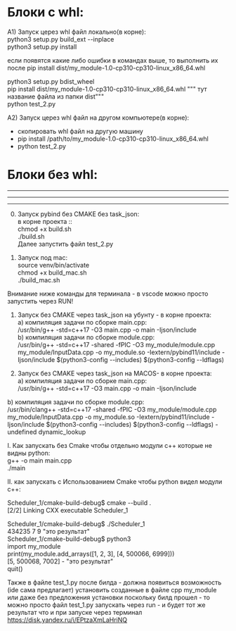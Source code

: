 # Блоки с whl:

A1) Запуск церез whl файл локально(в корне):  
python3 setup.py build_ext --inplace  
python3 setup.py install    

если появятся какие либо ошибки в командах выше, то выполнить
их после pip install dist/my_module-1.0-cp310-cp310-linux_x86_64.whl


python3 setup.py bdist_wheel  
pip install dist/my_module-1.0-cp310-cp310-linux_x86_64.whl    """ тут название файла из папки dist"""  
python test_2.py

A2) Запуск церез whl файл на другом компьютере(в корне):
- скопировать whl файл на другую машину  
- pip install /path/to/my_module-1.0-cp310-cp310-linux_x86_64.whl  
- python test_2.py  

# Блоки без whl:
-----------------------------------------  
-----------------------------------------  
-----------------------------------------   




0. Запуск pybind без CMAKE без task_json:  
в корне проекта ::   
   chmod +x build.sh  
   ./build.sh  
Далее запустить файл test_2.py


01. Запуск под mac:  
   source venv/bin/activate  
chmod +x build_mac.sh    
./build_mac.sh     

Внимание ниже  команды для терминала - в vscode можно просто запустить через RUN!  
1. Запуск без CMAKE через task_json на убунту - в корне проекта:   
а) компиляция задачи по сборке main.cpp:  
  /usr/bin/g++ -std=c++17 -O3 main.cpp -o main -Ijson/include  
b) компиляция задачи по сборке module.cpp:      
   /usr/bin/g++ -std=c++17 -shared -fPIC -O3 my_module/module.cpp my_module/InputData.cpp -o my_module.so -Iextern/pybind11/include -Ijson/include $(python3-config --includes) $(python3-config --ldflags)  

2. Запуск без CMAKE через task_json на MACOS- в корне проекта:  
а) компиляция задачи по сборке main.cpp:  
   /usr/bin/g++ -std=c++17 -O3 main.cpp -o main -Ijson/include  

b) компиляция задачи по сборке module.cpp:   
/usr/bin/clang++ -std=c++17 -shared -fPIC -O3 my_module/module.cpp my_module/InputData.cpp -o my_module.so -Iextern/pybind11/include -Ijson/include $(python3-config --includes) $(python3-config --ldflags) -undefined dynamic_lookup  








I.  Как запускать без Cmake чтобы отдельно  модули с++ которые не видны python:  
g++ -o main main.cpp  
./main




II.  как запускать с Использованием Cmake чтобы python видел модули с++:  

Scheduler_1/cmake-build-debug$ cmake --build .  
[2/2] Linking CXX executable Scheduler_1


Scheduler_1/cmake-build-debug$ ./Scheduler_1  
434235 7 9  "это результат"  
Scheduler_1/cmake-build-debug$ python3  
import my_module  
print(my_module.add_arrays([1, 2, 3], [4, 500066, 6999]))  
[5, 500068, 7002] - "это результат"  
quit()  
  
Также в файле test_1.py после билда - должна появиться возможность (ide сама предлагает) установить созданные в файле cpp my_module или даже без предложения установки
поскольку билд прошел - то можно просто файл test_1.py запускать через run - и будет тот же результат  что и при запуске через терминал 
https://disk.yandex.ru/i/EPtzaXmLaHriNQ
